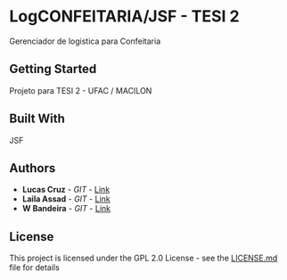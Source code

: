# LogCONFEITARIA/JSF - TESI 2

Gerenciador de logistica para Confeitaria

## Getting Started

Projeto para TESI 2 - UFAC / MACILON

## Built With

JSF

## Authors

* **Lucas Cruz** - *GIT* - [Link](https://github.com/lucascruz)
* **Laila Assad** - *GIT* - [Link](https://github.com/apriloa)
* **W Bandeira** - *GIT* - [Link](https://github.com/wbandeira)


## License

This project is licensed under the GPL 2.0 License - see the [LICENSE.md](LICENSE.md) file for details
